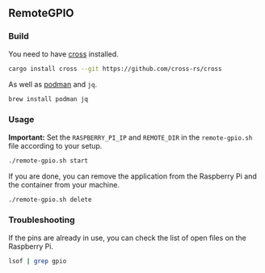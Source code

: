 ## RemoteGPIO

### Build

You need to have [cross](https://github.com/rust-embedded/cross) installed.

```bash
cargo install cross --git https://github.com/cross-rs/cross
```

As well as [podman](https://podman.io/) and `jq`.

```bash
brew install podman jq
```

### Usage

**Important:** Set the `RASPBERRY_PI_IP` and `REMOTE_DIR` in the `remote-gpio.sh` file according to your setup.

```bash
./remote-gpio.sh start
```

If you are done, you can remove the application from the Raspberry Pi and the container from your machine.

```bash
./remote-gpio.sh delete
```

### Troubleshooting

If the pins are already in use, you can check the list of open files on the Raspberry Pi.

```bash
lsof | grep gpio
```
